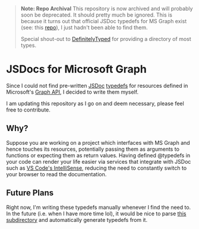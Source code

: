 > **Note: Repo Archival**
  This repository is now archived and will probably soon be deprecated. It should pretty much be ignored. This is because it turns out that official JSDoc typedefs for MS Graph exist (see: this [repo](https://github.com/microsoftgraph/msgraph-typescript-typings)), I just hadn't been able to find them. 
>  
> Special shout-out to [DefinitelyTyped](https://github.com/DefinitelyTyped/DefinitelyTyped) for providing a directory of most types.

# JSDocs for Microsoft Graph

Since I could not find pre-written [JSDoc](https://devdocs.io/jsdoc/) [typedefs](https://jsdoc.app/tags-typedef.html) for resources defined in Microsoft's [Graph API](https://docs.microsoft.com/en-us/graph/), I decided to write them myself. 

I am updating this repository as I go on and deem necessary, please feel free to contribute. 

## Why?

Suppose you are working on a project which interfaces with MS Graph and hence touches its resources, potentially passing them as arguments to functions or expecting them as return values. Having defined @typedefs in your code can render your life easier via services that integrate with JSDoc such as [VS Code's IntelliSense](https://code.visualstudio.com/docs/editor/intellisense), reducing the need to constantly switch to your browser to read the documentation. 

## Future Plans

Right now, I'm writing these typedefs manually whenever I find the need to. In the future (i.e. when I have more time lol), it would be nice to parse [this subdirectory](https://github.com/microsoftgraph/microsoft-graph-docs/tree/master/api-reference/v1.0/resources) and automatically generate typedefs from it. 
